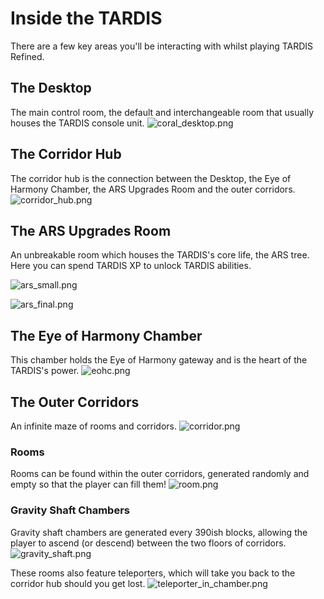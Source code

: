 # Inside the TARDIS

There are a few key areas you'll be interacting with whilst playing TARDIS Refined.

## The Desktop
The main control room, the default and interchangeable room that usually houses the TARDIS console unit.
![coral_desktop.png](coral_desktop.png)

## The Corridor Hub
The corridor hub is the connection between the Desktop, the Eye of Harmony Chamber, the ARS Upgrades Room and the outer corridors.
![corridor_hub.png](corridor_hub.png)

## The ARS Upgrades Room
An unbreakable room which houses the TARDIS's core life, the ARS tree. Here you can spend TARDIS XP to unlock TARDIS abilities.

![ars_small.png](ars_small.png)

![ars_final.png](ars_final.png)

## The Eye of Harmony Chamber
This chamber holds the Eye of Harmony gateway and is the heart of the TARDIS's power.
![eohc.png](eohc.png)

## The Outer Corridors
An infinite maze of rooms and corridors.
![corridor.png](corridor.png)

### Rooms
Rooms can be found within the outer corridors, generated randomly and empty so that the player can fill them!
![room.png](room.png)

### Gravity Shaft Chambers
Gravity shaft chambers are generated every 390ish blocks, allowing the player to ascend (or descend) between the two floors of corridors.
![gravity_shaft.png](gravity_shaft.png)

These rooms also feature teleporters, which will take you back to the corridor hub should you get lost. 
![teleporter_in_chamber.png](teleporter_in_chamber.png)